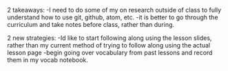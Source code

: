 2 takeaways:
-I need to do some of my on research outside of class to fully understand how to use git, github, atom, etc.
-it is better to go through the curriculum and take notes before class, rather than during.


2 new strategies:
-Id like to start following along using the lesson slides, rather than my current method of trying to follow along using the actual lesson page
-begin going over vocabulary from past lessons and record them in my vocab notebook. 
